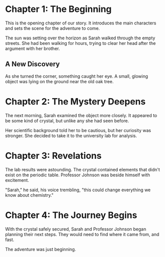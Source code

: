 # Chapter 1: The Beginning

This is the opening chapter of our story. It introduces the main characters and sets the scene for the adventure to come.

The sun was setting over the horizon as Sarah walked through the empty streets. She had been walking for hours, trying to clear her head after the argument with her brother.

## A New Discovery

As she turned the corner, something caught her eye. A small, glowing object was lying on the ground near the old oak tree.

# Chapter 2: The Mystery Deepens

The next morning, Sarah examined the object more closely. It appeared to be some kind of crystal, but unlike any she had seen before.

Her scientific background told her to be cautious, but her curiosity was stronger. She decided to take it to the university lab for analysis.

# Chapter 3: Revelations

The lab results were astounding. The crystal contained elements that didn't exist on the periodic table. Professor Johnson was beside himself with excitement.

"Sarah," he said, his voice trembling, "this could change everything we know about chemistry."

# Chapter 4: The Journey Begins

With the crystal safely secured, Sarah and Professor Johnson began planning their next steps. They would need to find where it came from, and fast.

The adventure was just beginning.
